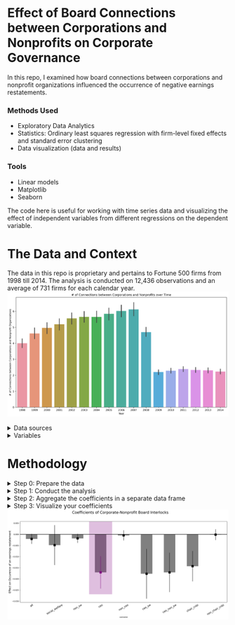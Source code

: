 # Effect of Board Connections between Corporations and Nonprofits on Corporate Governance
In this repo, I examined how board connections between corporations and nonprofit organizations influenced the occurrence of negative earnings restatements. 

### Methods Used ###
* Exploratory Data Analytics
* Statistics: Ordinary least squares regression with firm-level fixed effects and standard error clustering
* Data visualization (data and results)

### Tools ###
* Linear models
* Matplotlib
* Seaborn

The code here is useful for working with time series data and visualizing the effect of independent variables from different regressions on the dependent variable.

# The Data and Context

The data in this repo is proprietary and pertains to Fortune 500 firms from 1998 till 2014. The analysis is conducted on 12,436 observations and an average of 731 firms for each calendar year. 
<img width="1274" alt="Baseline Independent Variable" src="https://github.com/daphteh/Effect-of-board-connections-on-corporate-governance/blob/f40642525ee669dcc8630e4b0057abdc25451724/Reports/cnbi_over_time.png">

<details>
<summary> Data sources </summary>
<br>
<p> Boardex (board data) </p>
<p> Audit analytcis (earnings restatements and their characteristics) </p>
<p> Compustat (companies' financials) </p>
<p> Candid.org (US nonprofit organizations) </p>
</details>

<details>
<summary>  Variables </summary>
<br>
<p> The dependent variable: the number of negative non-accidental earnings restatements affecting a firm-year. </p>
<p> Independent variables: </p>
<p>- H1: the number of board connections a corporation has with nonprofits (CNBI) </p>
<p>- H2: CNBI with social welfare (SW) nonprofits </p>
<p>- H3: CNBI by the CEO </p>
<p>- H4: CNBI by the CEO with SW nonprofts </p>
<p>- H5: CNBI by the Chairman </p>

<p> Control variables: </p>
<p>- Natural log of total assets</p>
<p>- Book to market value </p>
<p>- Return on assets </p>
<p>- Leverage </p>
<p>- Number of board connections with other Fortune 500 corporations </p>
<p>- Board size </p>
<p>- Average age of board members </p>
<p>- If the CEO is also a the chairman (CEO-chair duality)  </p>
<p>- Size of the audit committee </p>
<p>- Number of independent directors </p>
<p>- Recidivism (the extent to which the firm engaged in potential deviance in the past) </p>
</details>

# Methodology

<details>
<summary> Step 0: Prepare the data </summary>
      <br>
      <p>   Combine the variables relevant for your analysis from different data sources</p>
      <p>   Explore the data to understand your context especially over time </p>
</details>

<details>   
<summary> Step 1: Conduct the analysis </summary>  
  <br>
  <p>   Assess the appropriate method for analysis</p>
  <p>   Fixed effects were included to account for endogenous firm level characteristics </p>
</details>

<details>
<summary> Step 2: Aggregate the coefficients in a separate data frame </summary>
</details>

<details>
<summary> Step 3: Visualize your coefficients </summary>
</details>


<img width="1274" alt="Effects on DV" src="https://github.com/daphteh/Effect-of-board-connections-on-corporate-governance/blob/ea8b06fcb4683f579923f1ae3461ac8fc7601e7b/Reports/coefficients_from_regression.png">
